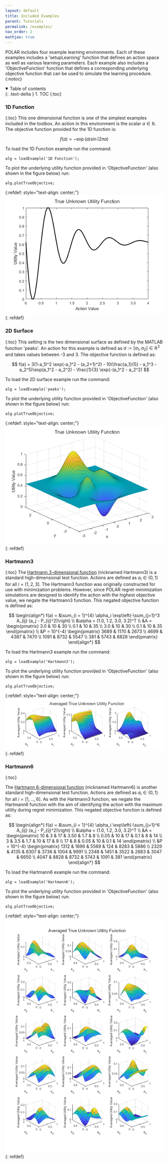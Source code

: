 ```yaml
---
layout: default
title: Included Examples
parent: Tutorials
permalink: /examples/
nav_order: 2
mathjax: true
---
```


POLAR includes four example learning environments. Each of these examples includes a 'setupLearning' function that defines an action space as well as various learning parameters. Each example also includes a 'ObjectiveFunction' function that defines a corresponding underlying objective function that can be used to simulate the learning procedure. 
{:notoc}

<details open markdown="block">
  <summary>
    Table of contents
  </summary>
  {: .text-delta }
1. TOC
{:toc}
</details>

### 1D Function
{:toc}
This one dimensional function is one of the simplest examples included in the toolbox. An action in this environment is the scalar $a \in \mathbb{R}$. The objective function provided for the 1D function is:

$$ f(a) = -\exp(a)\sin(2 \pi a) $$

To load the 1D Function example run the command:
```
alg = loadExample('1D Function');
```
To plot the underlying utility function provided in 'ObjectiveFunction' (also shown in the figure below) run:
```
alg.plotTrueObjective;
```
{:refdef: style="text-align: center;"}
![Normalized 1D Objective Function](../assets/images/1D-function-objective.png)
{: refdef}

### 2D Surface
{:toc}
This setting is the two dimensional surface as defined by the MATLAB function 'peaks'. An action for this example is defined as $a := [a_1, a_2] \in \mathbb{R}^2$ and takes values between -3 and 3. The objective function is defined as:

$$ f(a) = 3(1-a_1)^2 \exp(-a_1^2 - (a_2+1)^2) - 10(\frac{a_1}{5} - a_1^3 - a_2^5)\exp(a_1^2 - a_2^2) - \frac{1}{3} \exp(-(a_1^2 - a_2^2) $$

To load the 2D surface example run the command:
```
alg = loadExample('peaks');
```
To plot the underlying utility function provided in 'ObjectiveFunction' (also shown in the figure below) run:
```
alg.plotTrueObjective;
```
{:refdef: style="text-align: center;"}
![Normalized 1D Objective Function](../assets/images/peaks-objective.png)
{: refdef}

### Hartmann3
{:toc}
The [Hartmann 3-dimensional function](https://www.sfu.ca/~ssurjano/hart3.html) (nicknamed Hartmann3) is a standard high-dimensional test function. Actions are defined as $a_i \in (0,1)$ for all $i = [1,2,3]$.  The Hartmann3 function was originally constructed for use with minimization problems. However, since POLAR regret-minimization simulations are designed to identify the action with the highest objective value, we negate the Hartmann3 function. This negated objective function is defined as:

$$
\begin{align*}
f(a) = &\sum_{i = 1}^{4} \alpha_i \exp\left(-\sum_{j=1}^3 A_{ij} (a_j - P_{ij}^2)\right) \\
&\alpha = (1.0, 1.2, 3.0, 3.2)^T \\
&A = \begin{pmatrix} 3.0 & 10 & 30 \\ 0.1 & 10 & 35 \\ 3.0 & 10 & 30 \\ 0.1 & 10 & 35 \end{pmatrix} \\
&P = 10^{-4} \begin{pmatrix} 3689 & 1170 & 2673 \\ 4699 & 4387 & 7470 \\ 1091 & 8732 & 5547 \\ 381 & 5743 & 8828 \end{pmatrix}
\end{align*} 
$$

To load the Hartmann3 example run the command:
```
alg = loadExample('Hartmann3');
```
To plot the underlying utility function provided in 'ObjectiveFunction' (also shown in the figure below) run:
```
alg.plotTrueObjective;
```
{:refdef: style="text-align: center;"}
![Hartmann3 function averaged over two-dimensional subspaces](../assets/images/hartmann3-objective.png)
{: refdef}

### Hartmann6
{:toc}

The [Hartmann 6-dimensional function](https://www.sfu.ca/~ssurjano/hart6.html) (nicknamed Hartmann6) is another standard high-dimensional test function. Actions are defined as $a_i \in (0,1)$ for all $i = [1,\dots,6]$.  As with the Hartmann3 function, we negate the Hartmann6 function with the aim of identifying the action with the maximum utility during regret minimization. This negated objective function is defined as:

$$
\begin{align*}
f(a) = &\sum_{i = 1}^{4} \alpha_i \exp\left(-\sum_{j=1}^6 A_{ij} (a_j - P_{ij}^2)\right) \\
&\alpha = (1.0, 1.2, 3.0, 3.2)^T \\
&A = \begin{pmatrix} 10 & 3 & 17 & 3.50 & 1.7 & 8 \\ 0.05 & 10 & 17 & 0.1 & 8 & 14 \\ 3 & 3.5 & 1.7 & 10 & 17 & 8 \\ 17 & 8 & 0.05 & 10 & 0.1 & 14 \end{pmatrix} \\
&P = 10^{-4} \begin{pmatrix} 1312 & 1696 & 5569 & 124 & 8283 & 5886 \\
    2329 & 4135 & 8307 & 3736 & 1004 & 9991 \\
    2348 & 1451 & 3522 & 2883 & 3047 & 6650 \\
    4047 & 8828 & 8732 & 5743 & 1091 & 381 \end{pmatrix}
\end{align*} 
$$

To load the Hartmann6 example run the command:
```
alg = loadExample('Hartmann6');
```
To plot the underlying utility function provided in 'ObjectiveFunction' (also shown in the figure below) run:
```
alg.plotTrueObjective;
```
{:refdef: style="text-align: center;"}
![Hartmann3 function averaged over two-dimensional subspaces](../assets/images/hartmann6-objective.png)
{: refdef}